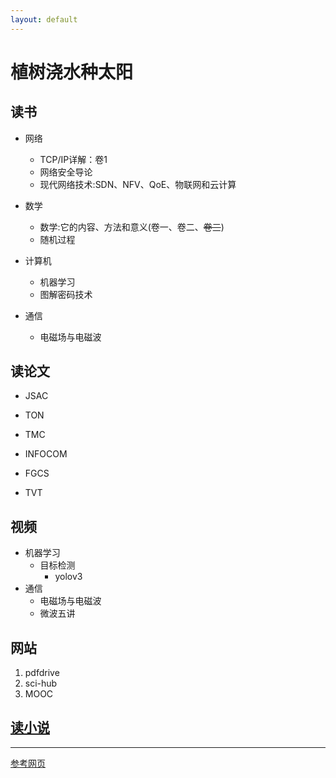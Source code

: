 ```yaml
---
layout: default
---
```

# 植树浇水种太阳

## 读书
- 网络
	* TCP/IP详解：卷1
	* 网络安全导论
	* 现代网络技术:SDN、NFV、QoE、物联网和云计算

- 数学
	* 数学:它的内容、方法和意义(卷一、卷二、~~卷三~~)
	* 随机过程

- 计算机
	* 机器学习
	* 图解密码技术

- 通信
	* 电磁场与电磁波

## 读论文
* JSAC
* TON
* TMC
* INFOCOM

* FGCS
* TVT

## 视频
- 机器学习
	- 目标检测
		- yolov3
- 通信
	* 电磁场与电磁波
	* 微波五讲


## 网站
1. pdfdrive
2. sci-hub
3. MOOC

## [读小说](./links/novel.html)

* * *

[参考网页](./links/example.html)

